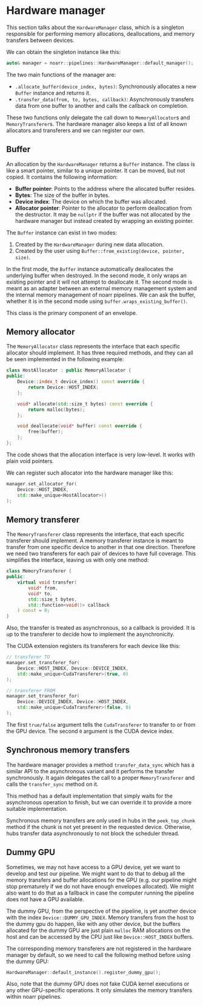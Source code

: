 # Hardware manager

This section talks about the `HardwareManager` class, which is a singleton responsible for performing memory allocations, deallocations, and memory transfers between devices.

We can obtain the singleton instance like this:

```cpp
auto& manager = noarr::pipelines::HardwareManager::default_manager();
```

The two main functions of the manager are:

- `.allocate_buffer(device_index, bytes)`: Synchronously allocates a new `Buffer` instance and returns it.
- `.transfer_data(from, to, bytes, callback)`: Asynchronously transfers data from one buffer to another and calls the callback on completion.

These two functions only delegate the call down to `MemoryAllocator`s and `MemoryTransferer`s. The hardware manager also keeps a list of all known allocators and transferers and we can register our own.


## Buffer

An allocation by the `HardwareManager` returns a `Buffer` instance. The class is like a smart pointer, similar to a unique pointer. It can be moved, but not copied. It contains the following information:

- **Buffer pointer**: Points to the address where the allocated buffer resides.
- **Bytes**: The size of the buffer in bytes.
- **Device index**: The device on which the buffer was allocated.
- **Allocator pointer**: Pointer to the allocator to perform deallocation from the destructor. It may be `nullptr` if the buffer was not allocated by the hardware manager but instead created by wrapping an existing pointer.

The `Buffer` instance can exist in two modes:

1. Created by the `HardwareManager` during new data allocation.
2. Created by the user using `Buffer::from_existing(device, pointer, size)`.

In the first mode, the `Buffer` instance automatically deallocates the underlying buffer when destroyed. In the second mode, it only wraps an existing pointer and it will not attempt to deallocate it. The second mode is meant as an adapter between an external memory management system and the internal memory management of noarr pipelines. We can ask the buffer, whether it is in the second mode using `buffer.wraps_existing_buffer()`.

This class is the primary component of an envelope.


## Memory allocator

The `MemoryAllocator` class represents the interface that each specific allocator should implement. It has three required methods, and they can all be seen implemented in the following example:

```cpp
class HostAllocator : public MemoryAllocator {
public:
    Device::index_t device_index() const override {
        return Device::HOST_INDEX;
    };

    void* allocate(std::size_t bytes) const override {
        return malloc(bytes);
    };

    void deallocate(void* buffer) const override {
        free(buffer);
    };
};
```

The code shows that the allocation interface is very low-level. It works with plain void pointers.

We can register such allocator into the hardware manager like this:

```cpp
manager.set_allocator_for(
    Device::HOST_INDEX,
    std::make_unique<HostAllocator>()
);
```


## Memory transferer

The `MemoryTransferer` class represents the interface, that each specific transferer should implement. A memory transferer instance is meant to transfer from one specific device to another in that one direction. Therefore we need two transferers for each pair of devices to have full coverage. This simplifies the interface, leaving us with only one method:

```cpp
class MemoryTransferer {
public:
    virtual void transfer(
        void* from,
        void* to,
        std::size_t bytes,
        std::function<void()> callback
    ) const = 0;
}
```

Also, the transfer is treated as asynchronous, so a callback is provided. It is up to the transferer to decide how to implement the asynchronicity.

The CUDA extension registers its transferers for each device like this:

```cpp
// transferer TO
manager.set_transferer_for(
    Device::HOST_INDEX, Device::DEVICE_INDEX,
    std::make_unique<CudaTransferer>(true, 0)
);

// transferer FROM
manager.set_transferer_for(
    Device::DEVICE_INDEX, Device::HOST_INDEX,
    std::make_unique<CudaTransferer>(false, 0)
);
```

The first `true/false` argument tells the `CudaTransferer` to transfer to or from the GPU device. The second `0` argument is the CUDA device index.


## Synchronous memory transfers

The hardware manager provides a method `transfer_data_sync` which has a similar API to the asynchronous variant and it performs the transfer synchronously. It again delegates the call to a proper `MemoryTransferer` and calls the `transfer_sync` method on it.

This method has a default implementation that simply waits for the asynchronous operation to finish, but we can override it to provide a more suitable implementation.

Synchronous memory transfers are only used in hubs in the `peek_top_chunk` method if the chunk is not yet present in the requested device. Otherwise, hubs transfer data asynchronously to not block the scheduler thread.


## Dummy GPU

Sometimes, we may not have access to a GPU device, yet we want to develop and test our pipeline. We might want to do that to debug all the memory transfers and buffer allocations for the GPU (e.g. our pipeline might stop prematurely if we do not have enough envelopes allocated). We might also want to do that as a fallback in case the computer running the pipeline does not have a GPU available.

The dummy GPU, from the perspective of the pipeline, is yet another device with the index `Device::DUMMY_GPU_INDEX`. Memory transfers from the host to the dummy gpu do happen, like with any other device, but the buffers allocated for the dummy GPU are just plain `malloc` RAM allocations on the host and can be accessed by the CPU just like `Device::HOST_INDEX` buffers.

The corresponding memory transferers are not registered in the hardware manager by default, so we need to call the following method before using the dummy GPU:

```cpp
HardwareManager::default_instance().register_dummy_gpu();
```

Also, note that the dummy GPU does not fake CUDA kernel executions or any other GPU-specific operations. It only simulates the memory transfers within noarr pipelines.
